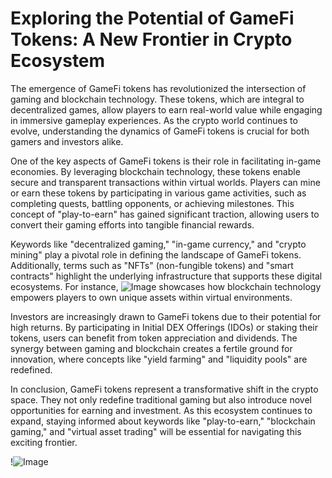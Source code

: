# Exploring the Potential of GameFi Tokens: A New Frontier in Crypto Ecosystem

The emergence of GameFi tokens has revolutionized the intersection of gaming and blockchain technology. These tokens, which are integral to decentralized games, allow players to earn real-world value while engaging in immersive gameplay experiences. As the crypto world continues to evolve, understanding the dynamics of GameFi tokens is crucial for both gamers and investors alike.

One of the key aspects of GameFi tokens is their role in facilitating in-game economies. By leveraging blockchain technology, these tokens enable secure and transparent transactions within virtual worlds. Players can mine or earn these tokens by participating in various game activities, such as completing quests, battling opponents, or achieving milestones. This concept of "play-to-earn" has gained significant traction, allowing users to convert their gaming efforts into tangible financial rewards.

Keywords like "decentralized gaming," "in-game currency," and "crypto mining" play a pivotal role in defining the landscape of GameFi tokens. Additionally, terms such as "NFTs" (non-fungible tokens) and "smart contracts" highlight the underlying infrastructure that supports these digital ecosystems. For instance, ![Image](https://github.com/user-attachments/assets/3be06921-4469-491d-bd37-5f14c53422b7) showcases how blockchain technology empowers players to own unique assets within virtual environments.

Investors are increasingly drawn to GameFi tokens due to their potential for high returns. By participating in Initial DEX Offerings (IDOs) or staking their tokens, users can benefit from token appreciation and dividends. The synergy between gaming and blockchain creates a fertile ground for innovation, where concepts like "yield farming" and "liquidity pools" are redefined.

In conclusion, GameFi tokens represent a transformative shift in the crypto space. They not only redefine traditional gaming but also introduce novel opportunities for earning and investment. As this ecosystem continues to expand, staying informed about keywords like "play-to-earn," "blockchain gaming," and "virtual asset trading" will be essential for navigating this exciting frontier.

!![Image](https://github.com/user-attachments/assets/3be06921-4469-491d-bd37-5f14c53422b7)